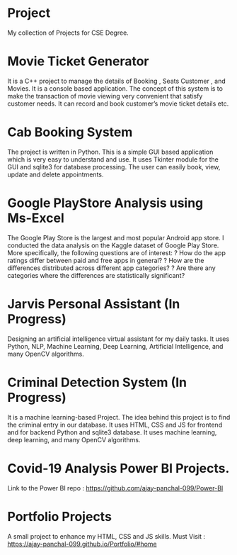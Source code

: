 # Project
My collection of Projects for CSE Degree.

# Movie Ticket Generator
It is a C++ project to manage the details of Booking , Seats Customer , and Movies. It is a console based application. The concept of this system is to make the transaction of movie viewing very convenient that satisfy customer needs. It can record and book customer’s movie ticket details etc.

# Cab Booking System 
The project is written in Python. This is a simple GUI based application which is very easy to understand and use. It uses Tkinter module for the GUI and sqlite3 for database processing. The user can easily book, view, update and delete appointments. 

# Google PlayStore Analysis using Ms-Excel
The Google Play Store is the largest and most popular Android app store. I  conducted the  data analysis on the Kaggle dataset of Google Play Store. 
More specifically, the following questions are of interest:
? How do the app ratings differ between paid and free apps in general?
? How are the differences distributed across different app categories?
? Are there any categories where the differences are statistically significant?

# Jarvis Personal Assistant (In Progress)
Designing an artificial intelligence virtual assistant for my daily tasks. It uses Python, NLP, Machine Learning, Deep Learning, Artificial Intelligence, and many OpenCV algorithms.

# Criminal Detection System (In Progress) 
It is a machine learning-based Project. The idea behind this project is to find the criminal entry in our database. It uses HTML, CSS and JS for frontend and for backend Python and sqlite3 database. It uses machine learning, deep learning, and many OpenCV algorithms.

# Covid-19 Analysis Power BI Projects.
Link to the Power BI repo :
https://github.com/ajay-panchal-099/Power-BI

# Portfolio Projects
A small project to enhance my HTML, CSS and JS skills. 
Must Visit : https://ajay-panchal-099.github.io/Portfolio/#home
